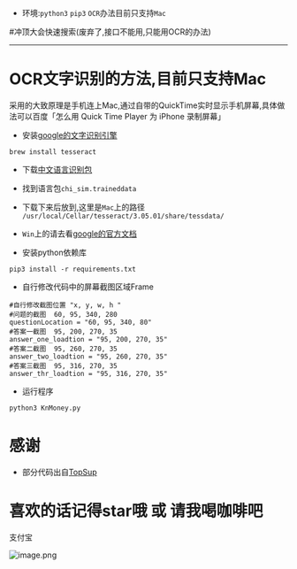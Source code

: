 
- 环境:`python3` `pip3`  `OCR`办法目前只支持`Mac`



#冲顶大会快速搜索(废弃了,接口不能用,只能用OCR的办法)


---

# OCR文字识别的方法,目前只支持Mac
采用的大致原理是手机连上Mac,通过自带的QuickTime实时显示手机屏幕,具体做法可以百度「怎么用 Quick Time Player 为 iPhone 录制屏幕」

- 安装[google的文字识别引擎](https://github.com/tesseract-ocr/tesseract/wiki)

```
brew install tesseract
```

- 下载[中文语言识别包](https://github.com/tesseract-ocr/tessdata)
- 找到语言包`chi_sim.traineddata`
- 下载下来后放到,这里是`Mac`上的路径  
`/usr/local/Cellar/tesseract/3.05.01/share/tessdata/`
- `Win`上的请去看[google的官方文档](https://github.com/tesseract-ocr/tesseract/wiki)


- 安装python依赖库

```
pip3 install -r requirements.txt
```

- 自行修改代码中的屏幕截图区域Frame

```
#自行修改截图位置 "x, y, w, h "
#问题的截图  60, 95, 340, 280
questionLocation = "60, 95, 340, 80"
#答案一截图  95, 200, 270, 35
answer_one_loadtion = "95, 200, 270, 35"
#答案二截图  95, 260, 270, 35
answer_two_loadtion = "95, 260, 270, 35"
#答案三截图  95, 316, 270, 35
answer_thr_loadtion = "95, 316, 270, 35"
```

- 运行程序

```
python3 KnMoney.py
```




# 感谢

- 部分代码出自[TopSup](https://github.com/Skyexu/TopSup)

# 喜欢的话记得star哦 或 请我喝咖啡吧


支付宝

![image.png](http://upload-images.jianshu.io/upload_images/1755091-b6dbc081dd54c2e1.png?imageMogr2/auto-orient/strip%7CimageView2/2/w/200)
